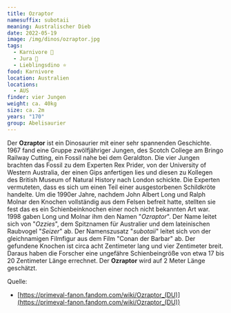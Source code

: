 ```yaml
---
title: Ozraptor
namesuffix: subotaii
meaning: Australischer Dieb
date: 2022-05-19
image: /img/dinos/ozraptor.jpg
tags:
  - Karnivore 🥩
  - Jura 🦴
  - Lieblingsdino ⭐
food: Karnivore
location: Australien
locations:
  - AUS
finder: vier Jungen
weight: ca. 40kg
size: ca. 2m
years: "170"
group: Abelisaurier
---
```

Der **Ozraptor** ist ein Dinosaurier mit einer sehr spannenden Geschichte. 1967 fand eine Gruppe zwölfjähriger Jungen, des Scotch College am Bringo Railway Cutting, ein Fossil nahe bei dem Geraldton. Die vier Jungen brachten das Fossil zu dem Experten Rex Prider, von der University of Western Australia, der einen Gips anfertigen lies und diesen zu Kollegen des British Museum of Natural History nach London schickte. Die Experten vermuteten, dass es sich um einen Teil einer ausgestorbenen Schildkröte handelte. Um die 1990er Jahre, nachdem John Albert Long und Ralph Molnar den Knochen vollständig aus dem Felsen befreit hatte, stellten sie fest das es ein Schienbeinknochen einer noch nicht bekannten Art war. 1998 gaben Long und Molnar ihm den Namen "*Ozraptor*". Der Name leitet sich von "*Ozzies*", dem Spitznamen für Australier und dem lateinischen Raubvogel "*Seizer*" ab. Der Namenszusatz "*subotaii*" leitet sich von der gleichnamigen Filmfigur aus dem Film "Conan der Barbar" ab. Der gefundene Knochen ist circa acht Zentimeter lang und vier Zentimeter breit. Daraus haben die Forscher eine ungefähre Schienbeingröße von etwa 17 bis 20 Zentimeter Länge errechnet. Der **Ozraptor** wird auf 2 Meter Länge geschätzt.

Quelle:

* [https://primeval-fanon.fandom.com/wiki/Ozraptor_(DU)](https://primeval-fanon.fandom.com/wiki/Ozraptor_(DU))